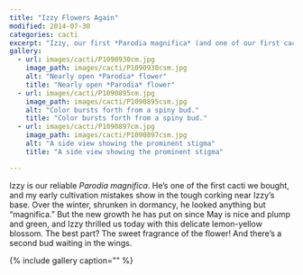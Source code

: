 ```yaml
---
title: "Izzy Flowers Again"
modified: 2014-07-30
categories: cacti
excerpt: "Izzy, our first *Parodia magnifica* (and one of our first cacti!) blooms again!"
gallery:
  - url: images/cacti/P1090930cm.jpg
    image_path: images/cacti/P1090930csm.jpg
    alt: "Nearly open *Parodia* flower"
    title: "Nearly open *Parodia* flower"
  - url: images/cacti/P1090895cm.jpg
    image_path: images/cacti/P1090895csm.jpg
    alt: "Color bursts forth from a spiny bud."
    title: "Color bursts forth from a spiny bud."
  - url: images/cacti/P1090897cm.jpg
    image_path: images/cacti/P1090897csm.jpg
    alt: "A side view showing the prominent stigma"
    title: "A side view showing the prominent stigma"

---
```


Izzy is our reliable *Parodia magnifica*. He’s one of the first cacti we bought, and my early cultivation mistakes show in the tough corking near Izzy’s base. Over the winter, shrunken in dormancy, he looked anything but “magnifica.” But the new growth he has put on since May is nice and plump and green, and Izzy thrilled us today with this delicate lemon-yellow blossom. The best part? The sweet fragrance of the flower! And there’s a second bud waiting in the wings.

{% include gallery caption="" %}
